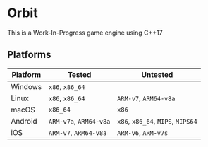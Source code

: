 # Orbit
This is a Work-In-Progress game engine using C++17

## Platforms

Platform | Tested | Untested
-- | -- | --
Windows | `x86`, `x86_64` |
Linux | `x86`, `x86_64` | `ARM-v7`, `ARM64-v8a`
macOS | `x86_64` | `x86`
Android | `ARM-v7a`, `ARM64-v8a` | `x86`, `x86_64`, `MIPS`, `MIPS64`
iOS | `ARM-v7`, `ARM64-v8a` | `ARM-v6`, `ARM-v7s`
